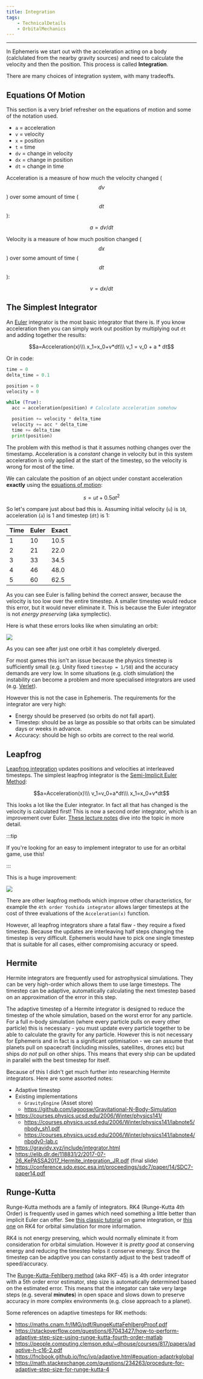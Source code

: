 ```yaml
---
title: Integration
tags:
    - TechnicalDetails
    - OrbitalMechanics
---
```

---

In Ephemeris we start out with the acceleration acting on a body (calclulated from the nearby gravity sources) and need to calculate the velocity and then the position. This process is called **Integration**.

There are many choices of integration system, with many tradeoffs.

## Equations Of Motion

This section is a very brief refresher on the equations of motion and some of the notation used.

 - `a` = acceleration
 - `v` = velocity
 - `x` = position
 - `t` = time
 - `dv` = change in velocity
 - `dx` = change in position
 - `dt` = change in time

Acceleration is a measure of how much the velocity changed ($$dv$$) over some amount of time ($$dt$$):

$$a = dv / dt$$

Velocity is a measure of how much position changed ($$dx$$) over some amount of time ($$dt$$):

$$v=dx/dt$$

## The Simplest Integrator

An [Euler](https://en.wikipedia.org/wiki/Euler_method) integrator is the most basic integrator that there is. If you know acceleration then you can simply work out position by multiplying out `dt` and adding together the results:

$$a=Acceleration(x)\\\
x_1=x_0+v*dt\\\
v_1 = v_0 + a * dt$$

Or in code:

```python
time = 0
delta_time = 0.1

position = 0
velocity = 0

while (True):
  acc = acceleration(position) # Calculate acceleration somehow

  position += velocity * delta_time
  velocity += acc * delta_time
  time += delta_time
  print(position)
```

The problem with this method is that it assumes nothing changes over the timestamp. Acceleration is a _constant_ change in velocity but in this system acceleration is only applied at the start of the timestep, so the velocity is wrong for most of the time.

We can calculate the position of an object under constant acceleration **exactly** using the [equations of motion](https://en.wikipedia.org/wiki/Equations_of_motion):

$$s=ut+0.5at^2$$

So let's compare just about bad this is. Assuming initial velocity (`u`) is `10`, acceleration (`a`) is 1 and timestep (`dt`) is 1:

| Time | Euler | Exact |
|------|-------|-------|
| 1 | 10 | 10.5 |
| 2 | 21 | 22.0 |
| 3 | 33 | 34.5 |
| 4 | 46 | 48.0 |
| 5 | 60 | 62.5 |

As you can see Euler is falling behind the correct answer, because the velocity is too low over the entire timestep. A smaller timestep would reduce this error, but it would never eliminate it. This is because the Euler integrator is not _energy preserving_ (aka symplectic).

Here is what these errors looks like when simulating an orbit:

![](Images/EulerIntegrator.jpg)

As you can see after just one orbit it has completely diverged.

For most games this isn't an issue because the physics timestep is sufficiently small (e.g. Unity fixed `timestep = 1/50`) and the accuracy demands are very low. In some situations (e.g. cloth simulation) the instability can become a problem and more specialised integrators are used (e.g. [Verlet](https://en.wikipedia.org/wiki/Verlet_integration)).

However this is not the case in Ephemeris. The requirements for the integrator are very high:
 - Energy should be preserved (so orbits do not fall apart).
 - Timestep: should be as large as possible so that orbits can be simulated days or weeks in advance.
 - Accuracy: should be high so orbits are correct to the real world.

## Leapfrog
[Leapfrog integration](https://en.wikipedia.org/wiki/Leapfrog_integration) updates positions and velocities at interleaved timesteps. The simplest leapfrog integrator is the [Semi-Implicit Euler Method](https://en.wikipedia.org/wiki/Semi-implicit_Euler_method):

$$a=Acceleration(x)\\\
v_1=v_0+a*dt\\\
x_1=x_0+v*dt$$

This looks a lot like the Euler integrator. In fact all that has changed is the velocity is calculated first! This is now a second order integrator, which is an improvement over Euler. [These lecture notes](https://young.physics.ucsc.edu/115/leapfrog.pdf) dive into the topic in more detail.

:::tip

If you're looking for an easy to implement integrator to use for an orbital game, use this!

:::

This is a huge improvement:

![](Images/SemiImplicitEulerIntegrator.jpg)

There are other leapfrog methods which improve other characteristics, for example the `4th order Yoshida integrator` allows larger timesteps at the cost of three evaluations of the `Acceleration(x)` function.

However, all leapfrog integrators share a fatal flaw - they require a fixed timestep. Because the updates are interleaving half steps changing the timestep is very difficult. Ephemeris would have to pick one single timestep that is suitable for all cases, either compromising accuracy or speed.

## Hermite
Hermite integrators are frequently used for astrophysical simulations. They can be very high-order which allows them to use large timesteps. The timestep can be adaptive, automatically calculating the next timestep based on an approximation of the error in this step.

The adaptive timestep of a Hermite integrator is designed to reduce the timestep of the whole simulation, based on the worst error for any particle. For a full n-body simulation (where every particle pulls on every other particle) this is necessary - you must update every particle together to be able to calculate the gravity for any particle. However this is not necessary for Ephemeris and in fact is a significant optimisation - we can assume that planets pull on spacecraft (including missiles, satellites, drones etc) but ships _do not_ pull on other ships. This means that every ship can be updated in parallel with the best timestep for itself.

Because of this I didn't get much further into researching Hermite integrators. Here are some assorted notes:
 - Adaptive timestep
 - Existing implementations
	 - `GravityEngine` (Asset store)
	 - https://github.com/jagoosw/Gravitational-N-Body-Simulation
 - https://courses.physics.ucsd.edu/2006/Winter/physics141/
	 - https://courses.physics.ucsd.edu/2006/Winter/physics141/labnote5/nbody_sh1.pdf
	 - https://courses.physics.ucsd.edu/2006/Winter/physics141/labnote4/nbody0-lab.c
 - https://gravidy.xyz/include/integrator.html
 - https://elib.dlr.de/118831/2/2017-07-26_KePASSA2017_Hermite_integration_JR.pdf (final slide)
 - https://conference.sdo.esoc.esa.int/proceedings/sdc7/paper/14/SDC7-paper14.pdf

## Runge-Kutta
Runge-Kutta methods are a family of integrators. RK4 (Runge-Kutta 4th Order) is frequently used in games which need something a little better than implicit Euler can offer. See [this classic tutorial](https://gafferongames.com/post/integration_basics/) on game integration, or [this one](https://prappleizer.github.io/Tutorials/RK4/RK4_Tutorial.html) on RK4 for orbital simulation for more information.

RK4 is not energy preserving, which would normally eliminate it from consideration for orbital simulation. However it is _pretty good_ at conserving energy and reducing the timestep helps it conserve energy. Since the timestep can be adaptive you can constantly adjust to the best tradeoff of speed/accuracy.

The [Runge-Kutta-Fehlberg method](https://en.wikipedia.org/wiki/Runge%E2%80%93Kutta%E2%80%93Fehlberg_method) (aka RKF-45) is a 4th order integrator with a 5th order error estimator, step size is automatically determined based on the estimated error. This means that the integator can take very large steps (e.g. several **minutes**) in open space and slows down to preserve accuracy in more complex environments (e.g. close approach to a planet).

Some references on adaptive timesteps for RK methods:
 - https://maths.cnam.fr/IMG/pdf/RungeKuttaFehlbergProof.pdf
 - https://stackoverflow.com/questions/67043427/how-to-perform-adaptive-step-size-using-runge-kutta-fourth-order-matlab
 - https://people.computing.clemson.edu/~dhouse/courses/817/papers/adaptive-h-c16-2.pdf
 - https://fncbook.github.io/fnc/ivp/adaptive.html#equation-adaptrkglobal
 - https://math.stackexchange.com/questions/234263/procedure-for-adaptive-step-size-for-runge-kutta-4

